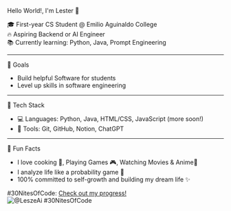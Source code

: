 Hello World!, I'm Lester 👋

🎓 First-year CS Student @ Emilio Aguinaldo College  
🔥 Aspiring Backend or AI Engineer  
📚 Currently learning: Python, Java, Prompt Engineering

---

🚀 Goals
- Build helpful Software for students
- Level up skills in software engineering

---

🔧 Tech Stack
- 💻 Languages: Python, Java, HTML/CSS, JavaScript (more soon!)
- 🔨 Tools: Git, GitHub, Notion, ChatGPT

---

🎯 Fun Facts
- I love cooking 🍳, Playing Games 🎮, Watching Movies & Anime🥤
- I analyze life like a probability game 🎲
- 100% committed to self-growth and building my dream life ✨

#30NitesOfCode:
  [Check out my progress!](https://www.codedex.io/@LeszeAi/30-nites-of-code)  
  ![@LeszeAi #30NitesOfCode](https://www.codedex.io/images/code-nights/baby-neutral-duck.gif)
